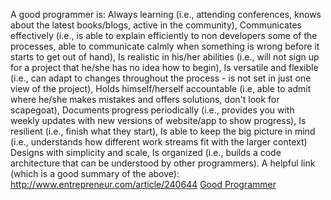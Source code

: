A good programmer is:
Always learning (i.e., attending conferences, knows about the latest books/blogs, active in the community),
Communicates effectively (i.e., is able to explain efficiently to non developers some of the processes, able to communicate calmly when something is wrong before it starts to get out of hand),
Is realistic in his/her abilities (i.e., will not sign up for a project that he/she has no idea how to begin),
Is versatile and flexible (i.e., can adapt to changes throughout the process - is not set in just one view of the project),
Holds himself/herself accountable (i.e, able to admit where he/she makes mistakes and offers solutions, don't look for scapegoat),
Documents progress periodically (i.e., provides you with weekly updates with new versions of website/app to show progress), 
Is resilient (i.e., finish what they start), 
Is able to keep the big picture in mind (i.e., understands how different work streams fit with the larger context)
Designs with simplicity and scale,
Is organized (i.e., builds a code architecture that can be understood by other programmers).
A helpful link (which is a good summary of the above): 
http://www.entrepreneur.com/article/240644
[Good Programmer](http://c.tadst.com/gfx/600x400/international-programmer-day.jpg?1)
